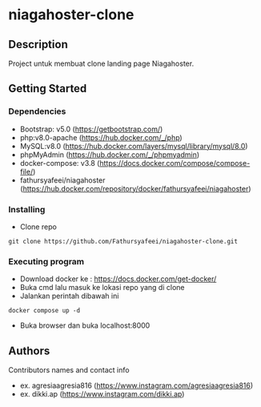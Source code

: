 # niagahoster-clone


## Description

Project untuk membuat clone landing page Niagahoster.

## Getting Started

### Dependencies

* Bootstrap: v5.0 (https://getbootstrap.com/)
* php:v8.0-apache (https://hub.docker.com/_/php)
* MySQL:v8.0 (https://hub.docker.com/layers/mysql/library/mysql/8.0)
* phpMyAdmin (https://hub.docker.com/_/phpmyadmin)
* docker-compose: v3.8 (https://docs.docker.com/compose/compose-file/)
* fathursyafeei/niagahoster (https://hub.docker.com/repository/docker/fathursyafeei/niagahoster)

### Installing

* Clone repo
```
git clone https://github.com/Fathursyafeei/niagahoster-clone.git
```

### Executing program

* Download docker ke : https://docs.docker.com/get-docker/
* Buka cmd lalu masuk ke lokasi repo yang di clone
* Jalankan perintah dibawah ini
```
docker compose up -d
```
* Buka browser dan buka localhost:8000

## Authors

Contributors names and contact info

* ex. agresiaagresia816 (https://www.instagram.com/agresiaagresia816)
* ex. dikki.ap (https://www.instagram.com/dikki.ap)

